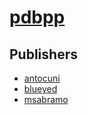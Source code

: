# [pdbpp](https://pypi.org/project/pdbpp)



## Publishers
- [antocuni](https://pypi.org/user/antocuni)
- [blueyed](https://pypi.org/user/blueyed)
- [msabramo](https://pypi.org/user/msabramo)

